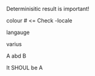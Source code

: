 Determinisitic result is important!

colour # <= Check -locale

langauge

varius

A abd B

It SHOUL be A
